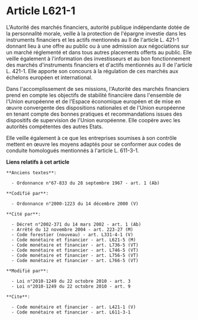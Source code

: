 # Article L621-1

L'Autorité des marchés financiers, autorité publique indépendante dotée de la personnalité morale, veille à la protection de
l'épargne investie dans les instruments financiers et les actifs mentionnés au II de l'article L. 421-1 donnant lieu à une
offre au public ou à une admission aux négociations sur un marché réglementé et dans tous autres placements offerts au
public. Elle veille également à l'information des investisseurs et au bon fonctionnement des marchés d'instruments financiers
et d'actifs mentionnés au II de l'article L. 421-1. Elle apporte son concours à la régulation de ces marchés aux échelons
européen et international. 

Dans l'accomplissement de ses missions, l'Autorité des marchés financiers prend en compte les objectifs de stabilité
financière dans l'ensemble de l'Union européenne et de l'Espace économique européen et de mise en œuvre convergente des
dispositions nationales et de l'Union européenne en tenant compte des bonnes pratiques et recommandations issues des
dispositifs de supervision de l'Union européenne. Elle coopère avec les autorités compétentes des autres Etats. 

Elle veille également à ce que les entreprises soumises à son contrôle mettent en œuvre les moyens adaptés pour se conformer
aux codes de conduite homologués mentionnés à l'article L. 611-3-1.

**Liens relatifs à cet article**

	**Anciens textes**:

	  - Ordonnance n°67-833 du 28 septembre 1967 - art. 1 (Ab)

	**Codifié par**:

	  - Ordonnance n°2000-1223 du 14 décembre 2000 (V)

	**Cité par**:

	  - Décret n°2002-371 du 14 mars 2002 - art. 1 (Ab)
	  - Arrêté du 12 novembre 2004 - art. 223-27 (M)
	  - Code forestier (nouveau) - art. L331-4-1 (V)
	  - Code monétaire et financier - art. L621-5 (M)
	  - Code monétaire et financier - art. L736-5 (VT)
	  - Code monétaire et financier - art. L746-5 (VT)
	  - Code monétaire et financier - art. L756-5 (VT)
	  - Code monétaire et financier - art. L766-5 (VT)

	**Modifié par**:

	  - Loi n°2010-1249 du 22 octobre 2010 - art. 3
	  - Loi n°2010-1249 du 22 octobre 2010 - art. 9

	**Cite**:

	  - Code monétaire et financier - art. L421-1 (V)
	  - Code monétaire et financier - art. L611-3-1
